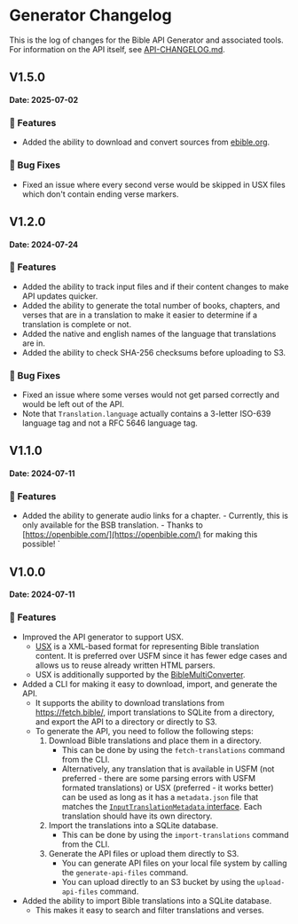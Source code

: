 # Generator Changelog

This is the log of changes for the Bible API Generator and associated tools.
For information on the API itself, see [API-CHANGELOG.md](./API-CHANGELOG.md).

## V1.5.0

#### Date: 2025-07-02

### :rocket: Features

-   Added the ability to download and convert sources from [ebible.org](https://ebible.org/).

### :bug: Bug Fixes

-   Fixed an issue where every second verse would be skipped in USX files which don't contain ending verse markers.

## V1.2.0

#### Date: 2024-07-24

### :rocket: Features

-   Added the ability to track input files and if their content changes to make API updates quicker.
-   Added the ability to generate the total number of books, chapters, and verses that are in a translation to make it easier to determine if a translation is complete or not.
-   Added the native and english names of the language that translations are in.
-   Added the ability to check SHA-256 checksums before uploading to S3.

### :bug: Bug Fixes

-   Fixed an issue where some verses would not get parsed correctly and would be left out of the API.
-   Note that `Translation.language` actually contains a 3-letter ISO-639 language tag and not a RFC 5646 language tag.

## V1.1.0

#### Date: 2024-07-11

### :rocket: Features

-   Added the ability to generate audio links for a chapter. - Currently, this is only available for the BSB translation. - Thanks to [https://openbible.com/](https://openbible.com/) for making this possible!
    `

## V1.0.0

#### Date: 2024-07-11

### :rocket: Features

-   Improved the API generator to support USX.
    -   [USX](https://markups.paratext.org/usx/) is a XML-based format for representing Bible translation content. It is preferred over USFM since it has fewer edge cases and allows us to reuse already written HTML parsers.
    -   USX is additionally supported by the [BibleMultiConverter](https://github.com/schierlm/BibleMultiConverter).
-   Added a CLI for making it easy to download, import, and generate the API.
    -   It supports the ability to download translations from https://fetch.bible/, import translations to SQLite from a directory, and export the API to a directory or directly to S3.
    -   To generate the API, you need to follow the following steps:
        1.  Download Bible translations and place them in a directory.
            -   This can be done by using the `fetch-translations` command from the CLI.
            -   Alternatively, any translation that is available in USFM (not preferred - there are some parsing errors with USFM formated translations) or USX (preferred - it works better) can be used as long as it has a `metadata.json` file that matches the [`InputTranslationMetadata` interface](./src/generation/common-types.ts#L38). Each translation should have its own directory.
        2.  Import the translations into a SQLite database.
            -   This can be done by using the `import-translations` command from the CLI.
        3.  Generate the API files or upload them directly to S3.
            -   You can generate API files on your local file system by calling the `generate-api-files` command.
            -   You can upload directly to an S3 bucket by using the `upload-api-files` command.
-   Added the ability to import Bible translations into a SQLite database.
    -   This makes it easy to search and filter translations and verses.
